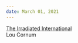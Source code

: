 ```yaml
---
date: March 01, 2021
---
```


[The Irradiated International](https://www.are.na/block/10763692)
<br>Lou Cornum